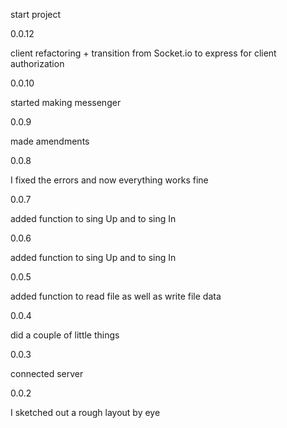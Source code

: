 start project 


0.0.12

client refactoring + transition from Socket.io to express for client authorization

0.0.10

started making messenger

0.0.9

made amendments

0.0.8

I fixed the errors and now everything works fine
 
 
0.0.7

added function to sing Up and to sing In 

0.0.6

added function to sing Up and to sing In 

0.0.5

added function to read file as well as write file data

0.0.4

did a couple of little things

0.0.3

connected server

0.0.2

I sketched out a rough layout by eye
